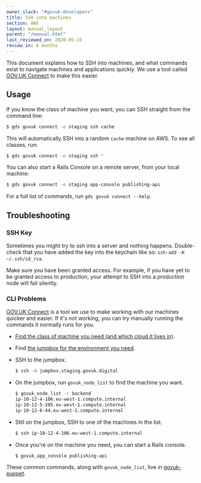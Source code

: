 ```yaml
---
owner_slack: "#govuk-developers"
title: SSH into machines
section: AWS
layout: manual_layout
parent: "/manual.html"
last_reviewed_on: 2020-05-15
review_in: 6 months
---
```


This document explains how to SSH into machines, and what commands exist to navigate machines and applications quickly. We use a tool called [GOV.UK Connect] to make this easier.

## Usage

If you know the class of machine you want, you can SSH straight from the command line:

```sh
$ gds govuk connect -e staging ssh cache
```

This will automatically SSH into a random `cache` machine on AWS. To see all classes, run:

```sh
$ gds govuk connect -e staging ssh *
```

You can also start a Rails Console on a remote server, from your local machine:

```sh
$ gds govuk connect -e staging app-console publishing-api
```

For a full list of commands, run `gds govuk connect --help`.

## Troubleshooting

### SSH Key

Sometimes you might try to ssh into a server and nothing happens. Double-check that you
have added the key into the keychain like so: `ssh-add -K ~/.ssh/id_rsa`.

Make sure you have been granted access. For example, if you have yet to be granted access
to production, your attempt to SSH into a production node will fail silently.

### CLI Problems

[GOV.UK Connect] is a tool we use to make working with our machines quicker and easier. If
it's not working, you can try manually running the commands it normally runs for you.

- [Find the class of machine you need (and which cloud it lives in)](https://docs.publishing.service.gov.uk/apps.html).

- Find [the jumpbox for the environment you need](https://github.com/alphagov/govuk-connect/blob/fcbe054874c84968b6af97e45005b00bc5aa285a/lib/govuk_connect/cli.rb#L81).

- SSH to the jumpbox.
  ```sh
  $ ssh -A jumpbox.staging.govuk.digital
  ```

- On the jumpbox, run `govuk_node_list` to find the machine you want.

  ```sh
  $ govuk_node_list -c backend
  ip-10-12-4-106.eu-west-1.compute.internal
  ip-10-12-5-205.eu-west-1.compute.internal
  ip-10-12-6-44.eu-west-1.compute.internal
  ```

- Still on the jumpbox, SSH to one of the machines in the list.

  ```sh
  $ ssh ip-10-12-4-106.eu-west-1.compute.internal
  ```

- Once you're on the machine you need, you can start a Rails console.

  ```sh
  $ govuk_app_console publishing-api
  ```

These common commands, along with `govuk_node_list`, live in
[govuk-puppet](https://github.com/alphagov/govuk-puppet/tree/master/modules/govuk_scripts).

[GOV.UK Connect]: https://github.com/alphagov/govuk-connect
